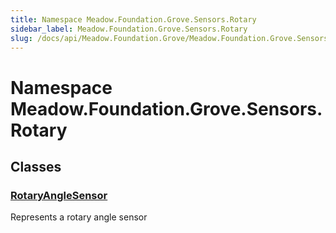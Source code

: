 ```yaml
---
title: Namespace Meadow.Foundation.Grove.Sensors.Rotary
sidebar_label: Meadow.Foundation.Grove.Sensors.Rotary
slug: /docs/api/Meadow.Foundation.Grove/Meadow.Foundation.Grove.Sensors.Rotary
---
```

# Namespace Meadow.Foundation.Grove.Sensors.Rotary
## Classes
### [RotaryAngleSensor](../Meadow.Foundation.Grove.Sensors.Rotary/RotaryAngleSensor)
Represents a rotary angle sensor
